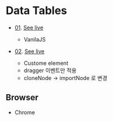 # Data Tables
- [01](src/01). [See live](https://thegicode.github.io/vanilaJS-lab/src/01)
    - VanilaJS

- [02](src/02). [See live](https://thegicode.github.io/vanilaJS-lab/src/02)
    - Custome element
    - dragger 이벤트만 적용
    - cloneNode -> importNode 로 변경

    
## Browser 
* Chrome